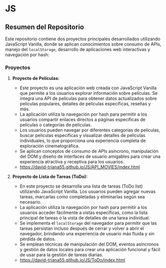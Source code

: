 # JS
<p>

## Resumen del Repositorio

Este repositorio contiene dos proyectos principales desarrollados utilizando JavaScript Vanilla, donde se aplican conocimientos sobre consumo de APIs, manejo del `localStorage`, desarrollo de aplicaciones web interactivas y navegación por hash:

### Proyectos

1. **Proyecto de Películas:**
   - Este proyecto es una aplicación web creada con JavaScript Vanilla que permite a los usuarios explorar información sobre películas. Se integra una API de películas para obtener datos actualizados sobre películas populares, detalles de películas específicas, reseñas y más.
   - La aplicación utiliza la navegación por hash para permitir a los usuarios compartir enlaces directos a páginas específicas de películas o categorías de películas.
   - Los usuarios pueden navegar por diferentes categorías de películas, buscar películas específicas y visualizar detalles de películas individuales, lo que proporciona una experiencia completa de exploración cinematográfica.
   - Se aplican conceptos de consumo de APIs asíncrono, manipulación del DOM y diseño de interfaces de usuario amigables para crear una experiencia atractiva y receptiva para los usuarios.
   - https://david-triana55.github.io/JS/API_MOVIES/index.html

2. **Proyecto de Lista de Tareas (ToDo):**
   - En este proyecto se desarrolla una lista de tareas (ToDo list) utilizando JavaScript Vanilla. Los usuarios pueden agregar nuevas tareas, marcarlas como completadas y eliminarlas según sea necesario.
   - La aplicación utiliza la navegación por hash para permitir a los usuarios acceder fácilmente a vistas específicas, como la lista principal de tareas o la vista de detalles de una tarea individual.
   - Se implementa el `localStorage` del navegador para permitir que las tareas persistan incluso después de cerrar y volver a abrir el navegador, brindando una experiencia de usuario más fluida y sin pérdida de datos.
   - Se emplean técnicas de manipulación del DOM, eventos asíncronos y gestión de datos locales para crear una aplicación funcional y fácil de usar para la gestión de tareas diarias.
   - https://david-triana55.github.io/JS/ToDo/index.html

</p>
